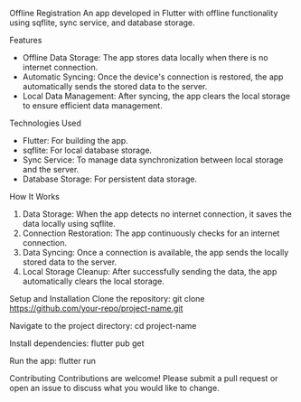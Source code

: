 Offline Registration
An app developed in Flutter with offline functionality using sqflite, sync service, and database storage.

Features
- Offline Data Storage: The app stores data locally when there is no internet connection.
- Automatic Syncing: Once the device's connection is restored, the app automatically sends the stored data to the server.
- Local Data Management: After syncing, the app clears the local storage to ensure efficient data management.

Technologies Used
- Flutter: For building the app.
- sqflite: For local database storage.
- Sync Service: To manage data synchronization between local storage and the server.
- Database Storage: For persistent data storage.
  
How It Works
1. Data Storage: When the app detects no internet connection, it saves the data locally using sqflite.
2. Connection Restoration: The app continuously checks for an internet connection.
3. Data Syncing: Once a connection is available, the app sends the locally stored data to the server.
4. Local Storage Cleanup: After successfully sending the data, the app automatically clears the local storage.

Setup and Installation
Clone the repository:
git clone https://github.com/your-repo/project-name.git

Navigate to the project directory:
cd project-name

Install dependencies:
flutter pub get

Run the app:
flutter run

Contributing
Contributions are welcome! Please submit a pull request or open an issue to discuss what you would like to change.
